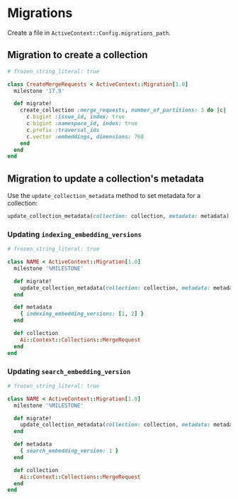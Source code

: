 # Migrations

Create a file in `ActiveContext::Config.migrations_path`.

## Migration to create a collection

```ruby
# frozen_string_literal: true

class CreateMergeRequests < ActiveContext::Migration[1.0]
  milestone '17.9'

  def migrate!
    create_collection :merge_requests, number_of_partitions: 3 do |c|
      c.bigint :issue_id, index: true
      c.bigint :namespace_id, index: true
      c.prefix :traversal_ids
      c.vector :embeddings, dimensions: 768
    end
  end
end
```

## Migration to update a collection's metadata

Use the `update_collection_metadata` method to set metadata for a collection:

```ruby
update_collection_metadata(collection: collection, metadata: metadata)
```

### Updating `indexing_embedding_versions`

```ruby
# frozen_string_literal: true

class NAME < ActiveContext::Migration[1.0]
  milestone '%MILESTONE'

  def migrate!
    update_collection_metadata(collection: collection, metadata: metadata)
  end

  def metadata
    { indexing_embedding_versions: [1, 2] }
  end

  def collection
    Ai::Context::Collections::MergeRequest
  end
end
```

### Updating `search_embedding_version`

```ruby
# frozen_string_literal: true

class NAME < ActiveContext::Migration[1.0]
  milestone '%MILESTONE'

  def migrate!
    update_collection_metadata(collection: collection, metadata: metadata)
  end

  def metadata
    { search_embedding_version: 1 }
  end

  def collection
    Ai::Context::Collections::MergeRequest
  end
end
```
